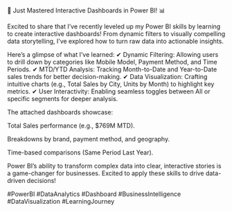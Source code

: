 🚀 Just Mastered Interactive Dashboards in Power BI! 📊

Excited to share that I’ve recently leveled up my Power BI skills by learning to create interactive dashboards! From dynamic filters to visually compelling data storytelling, I’ve explored how to turn raw data into actionable insights.

Here’s a glimpse of what I’ve learned:
✔ Dynamic Filtering: Allowing users to drill down by categories like Mobile Model, Payment Method, and Time Periods.
✔ MTD/YTD Analysis: Tracking Month-to-Date and Year-to-Date sales trends for better decision-making.
✔ Data Visualization: Crafting intuitive charts (e.g., Total Sales by City, Units by Month) to highlight key metrics.
✔ User Interactivity: Enabling seamless toggles between All or specific segments for deeper analysis.

The attached dashboards showcase:

Total Sales performance (e.g., $769M MTD).

Breakdowns by brand, payment method, and geography.

Time-based comparisons (Same Period Last Year).

Power BI’s ability to transform complex data into clear, interactive stories is a game-changer for businesses. Excited to apply these skills to drive data-driven decisions!

#PowerBI #DataAnalytics #Dashboard #BusinessIntelligence #DataVisualization #LearningJourney
